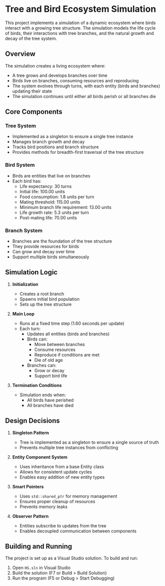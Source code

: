 # Tree and Bird Ecosystem Simulation

This project implements a simulation of a dynamic ecosystem where birds interact with a growing tree structure. The simulation models the life cycle of birds, their interactions with tree branches, and the natural growth and decay of the tree system.

## Overview

The simulation creates a living ecosystem where:
- A tree grows and develops branches over time
- Birds live on branches, consuming resources and reproducing
- The system evolves through turns, with each entity (birds and branches) updating their state
- The simulation continues until either all birds perish or all branches die

## Core Components

### Tree System
- Implemented as a singleton to ensure a single tree instance
- Manages branch growth and decay
- Tracks bird positions and branch structure
- Provides methods for breadth-first traversal of the tree structure


### Bird System
- Birds are entities that live on branches
- Each bird has:
  - Life expectancy: 30 turns
  - Initial life: 100.00 units
  - Food consumption: 1.8 units per turn
  - Mating threshold: 115.00 units
  - Minimum branch life requirement: 13.00 units
  - Life growth rate: 5.3 units per turn
  - Post-mating life: 70.00 units

### Branch System
- Branches are the foundation of the tree structure
- They provide resources for birds
- Can grow and decay over time
- Support multiple birds simultaneously

## Simulation Logic

1. **Initialization**
   - Creates a root branch
   - Spawns initial bird population
   - Sets up the tree structure

2. **Main Loop**
   - Runs at a fixed time step (1.60 seconds per update)
   - Each turn:
     - Updates all entities (birds and branches)
     - Birds can:
       - Move between branches
       - Consume resources
       - Reproduce if conditions are met
       - Die of old age
     - Branches can:
       - Grow or decay
       - Support bird life

3. **Termination Conditions**
   - Simulation ends when:
     - All birds have perished
     - All branches have died

## Design Decisions

1. **Singleton Pattern**
   - Tree is implemented as a singleton to ensure a single source of truth
   - Prevents multiple tree instances from conflicting

2. **Entity Component System**
   - Uses inheritance from a base Entity class
   - Allows for consistent update cycles
   - Enables easy addition of new entity types

3. **Smart Pointers**
   - Uses `std::shared_ptr` for memory management
   - Ensures proper cleanup of resources
   - Prevents memory leaks

4. **Observer Pattern**
   - Entities subscribe to updates from the tree
   - Enables decoupled communication between components

## Building and Running

The project is set up as a Visual Studio solution. To build and run:

1. Open `HS.sln` in Visual Studio
2. Build the solution (F7 or Build > Build Solution)
3. Run the program (F5 or Debug > Start Debugging)

